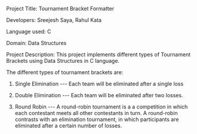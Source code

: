 Project Title: Tournament Bracket Formatter

Developers: Sreejesh Saya, Rahul Kata

Language used: C

Domain: Data Structures

Project Description: This project implements different types of Tournament Brackets using Data Structures in C language.

The different types of tournament brackets are:

1. Single Elimination ---
Each team will be eliminated after a single loss

2. Double Elimination ---
Each team will be eliminated after two losses.

3. Round Robin ---
	A round-robin tournament is a a competition in which each contestant meets all other contestants in turn. A round-robin contrasts with an elimination tournament, in which participants are eliminated after a certain number of losses.

